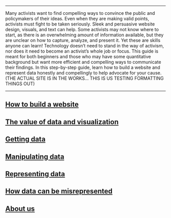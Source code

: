 ***
Many activists want to find compelling ways to convince the public and policymakers of their ideas. Even when they are making valid points, activists must fight to be taken seriously. Sleek and persuasive website design, visuals, and text can help. Some activists may not know where to start, as there is an overwhelming amount of information available, but they are unclear on how to capture, analyze, and present it. Yet these are skills anyone can learn! Technology doesn’t need to stand in the way of activism, nor does it need to become an activist’s whole job or focus. This guide is meant for both beginners and those who may have some quantitative background but want more efficient and compelling ways to communicate their findings. In this step-by-step guide, learn how to build a website and represent data honestly and compellingly to help advocate for your cause. (THE ACTUAL SITE IS IN THE WORKS... THIS IS US TESTING FORMATTING THINGS OUT)

***

## [How to build a website](HTBW_1/part_1)
## [The value of data and visualization](value)
## [Getting data](getting)
## [Manipulating data](manipulating)
## [Representing data](representing)
## [How data can be misrepresented](misrepresenting)
## [About us](about)
